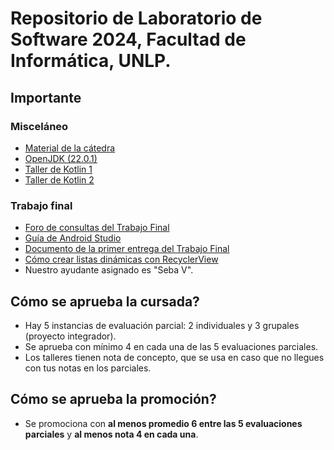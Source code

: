 # Repositorio de Laboratorio de Software 2024, Facultad de Informática, UNLP.

## Importante

### Misceláneo

-   [Material de la cátedra](https://catedras.linti.unlp.edu.ar/course/view.php?id=1247)
-   [OpenJDK (22.0.1)](https://jdk.java.net/archive/)
-   [Taller de Kotlin 1](https://sites.google.com/view/clauq/home)
-   [Taller de Kotlin 2](https://sites.google.com/view/kotlin-taller2/inicio)

### Trabajo final

-   [Foro de consultas del Trabajo Final](https://catedras.linti.unlp.edu.ar/mod/forum/view.php?id=41535)
-   [Guía de Android Studio](https://developer.android.com/studio/intro/user-interface)
-   [Documento de la primer entrega del Trabajo Final](https://docs.google.com/document/d/1uVHsTiH5lBUAUU04WKiBFcSvmoaquO5ohfS7ePV_-58/edit?tab=t.0#heading=h.r3hcyqbgnzdb)
-   [Cómo crear listas dinámicas con RecyclerView](https://developer.android.com/develop/ui/views/layout/recyclerview?hl=es-419)
-   Nuestro ayudante asignado es "Seba V".

## Cómo se aprueba la cursada?

-   Hay 5 instancias de evaluación parcial: 2 individuales y 3 grupales (proyecto integrador).
-   Se aprueba con mínimo 4 en cada una de las 5 evaluaciones parciales.
-   Los talleres tienen nota de concepto, que se usa en caso que no llegues con tus notas en los parciales.

## Cómo se aprueba la promoción?

-   Se promociona con **al menos promedio 6 entre las 5 evaluaciones parciales** y **al menos nota 4 en cada una**.
